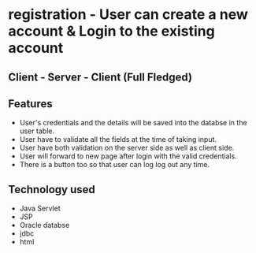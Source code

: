 # registration - User can create a new account & Login to the existing account 
## Client - Server - Client (Full Fledged)
## Features
* User's credentials and the details will be saved into the databse in the user table.
* User have to validate all the fields at the time of taking input.
* User have both validation on the server side as well as client side.
* User will forward to new page after login with the valid credentials.
* There is a button too so that user can log log out any time.

## Technology used 
* Java Servlet
* JSP
* Oracle databse
* jdbc
* html
